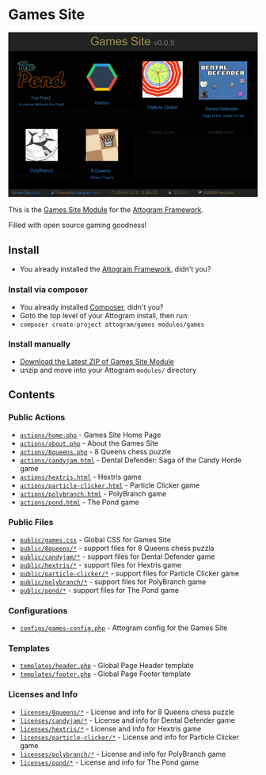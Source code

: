 # Games Site

![Games Site Module Homepage](https://raw.githubusercontent.com/attogram/attogram-docs/master/games/games-intro.png)

This is the [Games Site Module](https://github.com/attogram/games)
for the [Attogram Framework](https://github.com/attogram/attogram).

Filled with open source gaming goodness!

## Install

* You already installed the
  [Attogram Framework](https://github.com/attogram/attogram), didn't you?

### Install via composer

* You already installed [Composer](https://getcomposer.org/), didn't you?
* Goto the top level of your Attogram install, then run:
* `composer create-project attogram/games modules/games`

### Install manually

* [Download the Latest ZIP of Games Site Module](https://github.com/attogram/games/archive/master.zip)
* unzip and move into your Attogram `modules/` directory

## Contents

### Public Actions

* [`actions/home.php`] - Games Site Home Page
* [`actions/about.php`] - About the Games Site
* [`actions/8queens.php`] - 8 Queens chess puzzle
* [`actions/candyjam.html`] - Dental Defender: Saga of the Candy Horde game
* [`actions/hextris.html`] - Hextris game
* [`actions/particle-clicker.html`] - Particle Clicker game
* [`actions/polybranch.html`] - PolyBranch game
* [`actions/pond.html`] - The Pond game

### Public Files
* [`public/games.css`] - Global CSS for Games Site
* [`public/8queens/*`] - support files for 8 Queens chess puzzla
* [`public/candyjam/*`] - support files for Dental Defender game
* [`public/hextris/*`] - support files for Hextris game
* [`public/particle-clicker/*`] - support files for Particle Clicker game
* [`public/polybranch/*`] - support files for PolyBranch game
* [`public/pond/*`] - support files for The Pond game

### Configurations

* [`configs/games-config.php`] - Attogram config for the Games Site

### Templates

* [`templates/header.php`] - Global Page Header template
* [`templates/footer.php`] - Global Page Footer template

### Licenses and Info

* [`licenses/8queens/*`] - License and info for 8 Queens chess puzzle
* [`licenses/candyjam/*`] - License and info for Dental Defender game
* [`licenses/hextris/*`] - License and info for Hextris game
* [`licenses/particle-clicker/*`] - License and info for Particle Clicker game
* [`licenses/polybranch/*`] - License and info for PolyBranch game
* [`licenses/pond/*`] - License and info for The Pond game

[`actions/home.php`]: https://github.com/attogram/games/blob/master/actions/home.php
[`actions/about.php`]: https://github.com/attogram/games/blob/master/actions/about.php
[`actions/8queens.php`]: https://github.com/attogram/games/blob/master/actions/8queens.php
[`actions/candyjam.html`]: https://github.com/attogram/games/blob/master/actions/candyjam.html
[`actions/hextris.html`]: https://github.com/attogram/games/blob/master/actions/hextris.html
[`actions/particle-clicker.html`]: https://github.com/attogram/games/blob/master/actions/particle-clicker.html
[`actions/polybranch.html`]: https://github.com/attogram/games/blob/master/actions/polybranch.html
[`actions/pond.html`]: https://github.com/attogram/games/blob/master/actions/pond.html
[`public/games.css`]: https://github.com/attogram/games/blob/master/public/games.css
[`public/8queens/*`]: https://github.com/attogram/games/blob/master/public/8queens
[`public/candyjam/*`]: https://github.com/attogram/games/blob/master/public/candyjam
[`public/hextris/*`]: https://github.com/attogram/games/blob/master/public/hextris
[`public/particle-clicker/*`]: https://github.com/attogram/games/blob/master/public/particle-clicker
[`public/polybranch/*`]: https://github.com/attogram/games/blob/master/public/polybranch
[`public/pond/*`]: https://github.com/attogram/games/blob/master/public/pond
[`configs/games-config.php`]: https://github.com/attogram/games/blob/master/configs/games-config.php
[`templates/header.php`]: https://github.com/attogram/games/blob/master/templates/header.php
[`templates/footer.php`]: https://github.com/attogram/games/blob/master/templates/footer.php
[`licenses/8queens/*`]: https://github.com/attogram/games/blob/master/licenses/8queens
[`licenses/candyjam/*`]: https://github.com/attogram/games/blob/master/licenses/candyjam
[`licenses/hextris/*`]: https://github.com/attogram/games/blob/master/licenses/hextris
[`Licenses/particle-clicker/*`]: https://github.com/attogram/games/blob/master/licenses/particle-clicker
[`licenses/polybranch/*`]: https://github.com/attogram/games/blob/master/licenses/polybranch
[`licenses/pond/*`]: https://github.com/attogram/games/blob/master/licenses/pond
